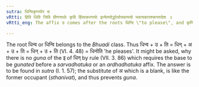 ```yaml
---
sutra: धिन्विकृण्व्योर च
vRtti: हिवि धिवि जिवि प्रीणनाथोः कृवि हिंसाकरणयोः इत्येतयोर्द्धात्वोरुप्रत्ययो भवत्यकारश्चान्तादेशः ॥
vRtti_eng: The affix उ comes after the roots धिन्वि \"to please\", and कृण्वि \"to hurt\", when a _sarvadhatuka_ affix denoting the agent follows; and in these verbs अ is the substitute of the final इ.

---
```

The root धिन्व or धिन्वि belongs to the _Bhuadi_ class. Thus धिन्व + उ + ति = धिन् + अ + उ + ति = धिन् + उ + ति (VI. 4. 48) = धिनोति 'he pleases'. It might be asked, why there is no _guna_ of the इ of धिन् by rule (VII. 3. 86) which requires the base to be _gunated_ before a _sarvadhatuka_ or an _ardhadhatuka_ affix. The answer is to be found in _sutra_ (I. 1. 57); the substitute of अ which is a blank, is like the former occupant (_sthanivat_), and thus prevents _guna_. 
